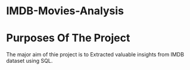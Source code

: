 # IMDB-Movies-Analysis

# Purposes Of The Project
The major aim of thie project is to Extracted valuable insights from IMDB dataset using SQL.





